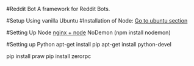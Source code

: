 #Reddit Bot
A framework for Reddit Bots.


#Setup
Using vanilla Ubuntu
#Installation of Node:
[Go to ubuntu section](http://howtonode.org/how-to-install-nodejs)

#Setting Up Node
[nginx + node](http://architects.dzone.com/articles/setting-ubuntu-and-nginx-azure)
NoDemon (npm install nodemon)

#Setting up Python
apt-get install pip
apt-get install python-devel

pip install praw
pip install zerorpc
